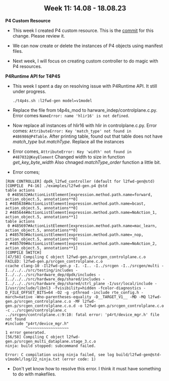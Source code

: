 <center><h2><b>Week 11: 14.08 - 18.08.23</b></h2></center>

**P4 Custom Resource**

- This week I created P4 custom resource. This is the [commit](https://git.comnets.net/p4-work/p4-kube/-/commit/a71e7e002f48f088a4ad35543d7731ca60353799) for this change. Please review it.

- We can now create or delete the instances of P4 objects using manifest files.

- Next week, I will focus on creating custom controller to do magic with P4 resources.


**P4Runtime API for T4P4S**

- This week I spent a day on resolving issue with P4Runtime API. It still under progress.

    `./t4p4s.sh :l2fwd-gen model=v1model`

- Replace the file from t4p4s_mod to harware_indep/controlplane.c.py. Error comes `NameError: name 'hlir16' is not defined`. 

- Now replace all instances of hlir16 with hlir in controlplane.c.py. Error comes:
`AttributeError: Key 'match_type' not found in #486986@P4Table`.
After printing table, found out that table does not have *match_type* but *matchType*. Replace all the instances

- Error comes, `AttributeError: Key 'width' not found in #487032@KeyElement`
Changed width to size in function *get_key_byte_width*
Also chnaged *matchType_order* function a little bit.

- Error comes; 
```
[RUN CONTROLLER] dpdk_l2fwd_controller (default for l2fwd-gen@std)
[COMPILE  P4-16] ./examples/l2fwd-gen.p4 @std
table actions
 0 #485632#ActionListElement[expression.method.path.name=forward, action_object.5, annotations**0]
1 #485638#ActionListElement[expression.method.path.name=bcast, action_object.5, annotations**0]
2 #485644#ActionListElement[expression.method.path.name=NoAction_1, action_object.5, annotations**1]
table actions
 0 #485697#ActionListElement[expression.method.path.name=mac_learn, action_object.5, annotations**0]
1 #485703#ActionListElement[expression.method.path.name=_nop, action_object.5, annotations**0]
2 #485709#ActionListElement[expression.method.path.name=NoAction_2, action_object.5, annotations**1]
[COMPILE SWITCH]
[47/58] Compiling C object l2fwd-gen.p/srcgen_controlplane.c.o
FAILED: l2fwd-gen.p/srcgen_controlplane.c.o 
ccache clang-10 -Il2fwd-gen.p -I. -I.. -I../srcgen -I../srcgen/multi -I../../../src/testing/includes -I../../../src/hardware_dep/dpdk/includes -I../../../src/hardware_dep/shared/includes -I../../../src/hardware_dep/shared/ctrl_plane -I/usr/local/include -I/usr/include/libnl3 -fvisibility=hidden -fcolor-diagnostics -D_FILE_OFFSET_BITS=64 -O2 -g -pthread -include rte_config.h -march=native -Wno-parentheses-equality -D__TARGET_V1__ -MD -MQ l2fwd-gen.p/srcgen_controlplane.c.o -MF l2fwd-gen.p/srcgen_controlplane.c.o.d -o l2fwd-gen.p/srcgen_controlplane.c.o -c ../srcgen/controlplane.c
../srcgen/controlplane.c:9:10: fatal error: 'p4rt/device_mgr.h' file not found
#include "p4rt/device_mgr.h"
         ^~~~~~~~~~~~~~~~~~~
1 error generated.
[56/58] Compiling C object l2fwd-gen.p/srcgen_multi_dataplane.stage_3.c.o
ninja: build stopped: subcommand failed.

Error: C compilation using ninja failed, see log build/l2fwd-gen@std-v1model/log/22_ninja.txt (error code: 1)

```

- Don't yet know how to resolve this error. I think it must have something to do with makefiles.

